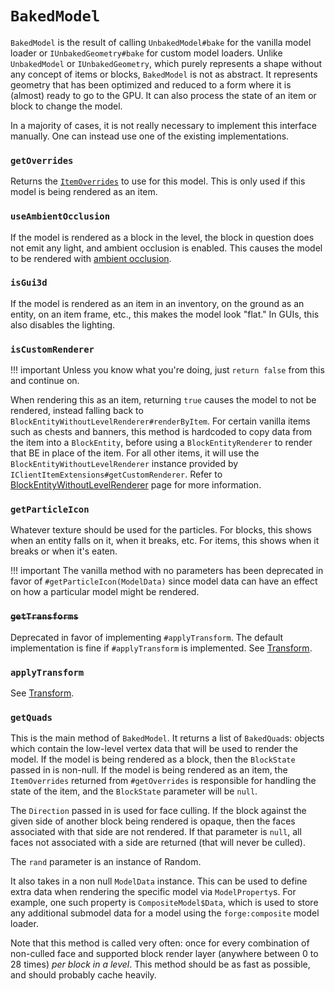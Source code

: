 `BakedModel`
=============

`BakedModel` is the result of calling `UnbakedModel#bake` for the vanilla model loader or `IUnbakedGeometry#bake` for custom model loaders. Unlike `UnbakedModel` or `IUnbakedGeometry`, which purely represents a shape without any concept of items or blocks, `BakedModel` is not as abstract. It represents geometry that has been optimized and reduced to a form where it is (almost) ready to go to the GPU. It can also process the state of an item or block to change the model.

In a majority of cases, it is not really necessary to implement this interface manually. One can instead use one of the existing implementations.

### `getOverrides`

Returns the [`ItemOverrides`][overrides] to use for this model. This is only used if this model is being rendered as an item.

### `useAmbientOcclusion`

If the model is rendered as a block in the level, the block in question does not emit any light, and ambient occlusion is enabled. This causes the model to be rendered with [ambient occlusion](ambocc).

### `isGui3d`

If the model is rendered as an item in an inventory, on the ground as an entity, on an item frame, etc., this makes the model look "flat." In GUIs, this also disables the lighting.

### `isCustomRenderer`

!!! important
    Unless you know what you're doing, just `return false` from this and continue on.

When rendering this as an item, returning `true` causes the model to not be rendered, instead falling back to `BlockEntityWithoutLevelRenderer#renderByItem`. For certain vanilla items such as chests and banners, this method is hardcoded to copy data from the item into a `BlockEntity`, before using a `BlockEntityRenderer` to render that BE in place of the item. For all other items, it will use the `BlockEntityWithoutLevelRenderer` instance provided by `IClientItemExtensions#getCustomRenderer`. Refer to [BlockEntityWithoutLevelRenderer][bewlr] page for more information.

### `getParticleIcon`

Whatever texture should be used for the particles. For blocks, this shows when an entity falls on it, when it breaks, etc. For items, this shows when it breaks or when it's eaten.

!!! important
    The vanilla method with no parameters has been deprecated in favor of `#getParticleIcon(ModelData)` since model data can have an effect on how a particular model might be rendered.

### <s>`getTransforms`</s>

Deprecated in favor of implementing `#applyTransform`. The default implementation is fine if `#applyTransform` is implemented. See [Transform][transform].

### `applyTransform`

See [Transform][transform].

### `getQuads`

This is the main method of `BakedModel`. It returns a list of `BakedQuad`s: objects which contain the low-level vertex data that will be used to render the model. If the model is being rendered as a block, then the `BlockState` passed in is non-null. If the model is being rendered as an item, the `ItemOverrides` returned from `#getOverrides` is responsible for handling the state of the item, and the `BlockState` parameter will be `null`.

The `Direction` passed in is used for face culling. If the block against the given side of another block being rendered is opaque, then the faces associated with that side are not rendered. If that parameter is `null`, all faces not associated with a side are returned (that will never be culled).

The `rand` parameter is an instance of Random.

It also takes in a non null `ModelData` instance. This can be used to define extra data when rendering the specific model via `ModelProperty`s. For example, one such property is `CompositeModel$Data`, which is used to store any additional submodel data for a model using the `forge:composite` model loader.

Note that this method is called very often: once for every combination of non-culled face and supported block render layer (anywhere between 0 to 28 times) *per block in a level*. This method should be as fast as possible, and should probably cache heavily.

[overrides]: ./itemoverrides.md
[ambocc]: https://en.wikipedia.org/wiki/Ambient_occlusion
[bewlr]: ../../items/bewlr.md
[transform]: ./transform.md
